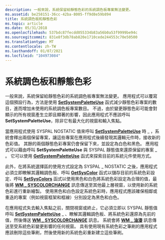 ```yaml
---
description: 一般來說，系統保留給靜態色彩的系統調色板專案無法變更。
ms.assetid: be258151-36cc-42ba-8005-ff9d8e59b894
title: 系統調色板和靜態色彩
ms.topic: article
ms.date: 05/31/2018
ms.openlocfilehash: 537bdc87fecdd055334b83a56b0a53f9999be94c
ms.sourcegitcommit: 831e8f3db78ab820e1710cede244553c70e50500
ms.translationtype: MT
ms.contentlocale: zh-TW
ms.lasthandoff: 01/07/2021
ms.locfileid: "104973084"
---
```

# <a name="system-palette-and-static-colors"></a>系統調色板和靜態色彩

一般來說，系統保留給靜態色彩的系統調色板專案無法變更。 應用程式可以覆寫這個預設行為，方法是使用 [**SetSystemPaletteUse**](/windows/desktop/api/Wingdi/nf-wingdi-setsystempaletteuse) 函式減少靜態色彩專案的數目，進而增加未使用的系統調色板專案數目。 不過，由於變更靜態色彩可能會對顯示的所有視窗產生立即且顯著的影響，因此應用程式不應該呼叫 **SetSystemPaletteUse**，除非它有最大化的視窗和輸入焦點。

當應用程式使用 SYSPAL NOSTATIC 值來呼叫 [**SetSystemPaletteUse**](/windows/desktop/api/Wingdi/nf-wingdi-setsystempaletteuse) 時 \_ ，系統會釋出兩個保留專案，讓這些專案在應用程式後續發現其邏輯元件時，接收新的色彩值。 其餘的兩個靜態色彩專案仍會保留下來，並設定為白色和黑色。 應用程式可以藉由呼叫 **SetSystemPaletteUse** 與 SYSPAL 靜態值來還原保留的專案 \_ 。 它可以使用 [**GetSystemPaletteUse**](/windows/desktop/api/Wingdi/nf-wingdi-getsystempaletteuse) 函式來探索目前的系統元件使用方式。

此外，在將系統選擇區的使用方式設定為 SYSPAL \_ NOSTATIC 之後，應用程式必須立即瞭解其邏輯調色板、呼叫 [**GetSysColor**](/windows/win32/api/winuser/nf-winuser-getsyscolor) 函式以儲存目前的系統色彩設定、呼叫 [**SetSysColors**](/windows/win32/api/winuser/nf-winuser-setsyscolors) 函式以使用黑色和白色將系統色彩設定為合理的值，最後將 [**WM \_ SYSCOLORCHANGE**](wm-syscolorchange.md) 訊息傳送至其他最上層視窗，以使用新的系統色彩進行重新繪製。 使用黑色和白色設定系統色彩時，應用程式應該確保相鄰或重迭的專案（例如視窗框架和框線）分別設定為黑色和白色。

在應用程式失去輸入焦點之前，關閉視窗或終止，它必須立即以 SYSPAL 靜態值呼叫 [**SetSystemPaletteUse**](/windows/desktop/api/Wingdi/nf-wingdi-setsystempaletteuse) \_ 、瞭解其邏輯調色板、將系統色彩還原為先前的值，然後傳送 [**WM \_ SYSCOLORCHANGE**](wm-syscolorchange.md) 訊息。 系統會將 [**WM \_ 油漆**](wm-paint.md) 訊息傳送至受系統色彩變更影響的任何視窗。 具有使用現有系統色彩之筆刷的應用程式應該刪除這些筆刷，然後使用新的系統色彩重新建立這些筆刷。

 

 
